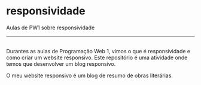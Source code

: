 # responsividade
Aulas de PW1 sobre responsividade
<hr>
<br>
Durantes as aulas de Programação Web 1, vimos o que é responsividade e como criar um website responsivo. Este repositório é uma atividade onde temos que desenvolver
um blog responsivo.

O meu website responsivo é um blog de resumo de obras literárias.
